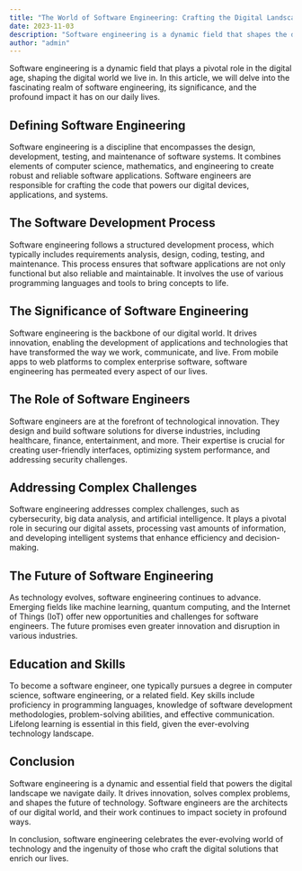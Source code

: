 ```yaml
---
title: "The World of Software Engineering: Crafting the Digital Landscape"
date: 2023-11-03
description: "Software engineering is a dynamic field that shapes the digital world we live in. In this article, we will explore the fascinating realm of software engineering, its significance, and its profound impact on our daily lives."
author: "admin"
---
```


Software engineering is a dynamic field that plays a pivotal role in the digital age, shaping the digital world we live in. In this article, we will delve into the fascinating realm of software engineering, its significance, and the profound impact it has on our daily lives.

## Defining Software Engineering

Software engineering is a discipline that encompasses the design, development, testing, and maintenance of software systems. It combines elements of computer science, mathematics, and engineering to create robust and reliable software applications. Software engineers are responsible for crafting the code that powers our digital devices, applications, and systems.

## The Software Development Process

Software engineering follows a structured development process, which typically includes requirements analysis, design, coding, testing, and maintenance. This process ensures that software applications are not only functional but also reliable and maintainable. It involves the use of various programming languages and tools to bring concepts to life.

## The Significance of Software Engineering

Software engineering is the backbone of our digital world. It drives innovation, enabling the development of applications and technologies that have transformed the way we work, communicate, and live. From mobile apps to web platforms to complex enterprise software, software engineering has permeated every aspect of our lives.

## The Role of Software Engineers

Software engineers are at the forefront of technological innovation. They design and build software solutions for diverse industries, including healthcare, finance, entertainment, and more. Their expertise is crucial for creating user-friendly interfaces, optimizing system performance, and addressing security challenges.

## Addressing Complex Challenges

Software engineering addresses complex challenges, such as cybersecurity, big data analysis, and artificial intelligence. It plays a pivotal role in securing our digital assets, processing vast amounts of information, and developing intelligent systems that enhance efficiency and decision-making.

## The Future of Software Engineering

As technology evolves, software engineering continues to advance. Emerging fields like machine learning, quantum computing, and the Internet of Things (IoT) offer new opportunities and challenges for software engineers. The future promises even greater innovation and disruption in various industries.

## Education and Skills

To become a software engineer, one typically pursues a degree in computer science, software engineering, or a related field. Key skills include proficiency in programming languages, knowledge of software development methodologies, problem-solving abilities, and effective communication. Lifelong learning is essential in this field, given the ever-evolving technology landscape.

## Conclusion

Software engineering is a dynamic and essential field that powers the digital landscape we navigate daily. It drives innovation, solves complex problems, and shapes the future of technology. Software engineers are the architects of our digital world, and their work continues to impact society in profound ways.

In conclusion, software engineering celebrates the ever-evolving world of technology and the ingenuity of those who craft the digital solutions that enrich our lives.
